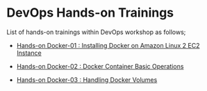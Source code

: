 # DevOps Hands-on Trainings

List of hands-on trainings within DevOps workshop as follows;

- [Hands-on Docker-01 : Installing Docker on Amazon Linux 2 EC2 Instance](./docker-01-installing-on-ec2-linux2/README.md)

- [Hands-on Docker-02 : Docker Container Basic Operations](./docker-02-container-basic-operations/README.md)

- [Hands-on Docker-03 : Handling Docker Volumes](./docker-03-handling-volumes/README.md)